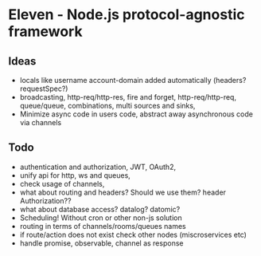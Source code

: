 # Eleven - Node.js protocol-agnostic framework

## Ideas

* locals like username account-domain added automatically (headers? requestSpec?)
* broadcasting, http-req/http-res, fire and forget, http-req/http-req, queue/queue, combinations, multi sources and sinks,
* Minimize async code in users code, abstract away asynchronous code via channels

## Todo

* authentication and authorization, JWT, OAuth2,
* unify api for http, ws and queues,
* check usage of channels,
* what about routing and headers? Should we use them? header Authorization??
* what about database access? datalog? datomic?
* Scheduling! Without cron or other non-js solution
* routing in terms of channels/rooms/queues names
* if route/action does not exist check other nodes (miscroservices etc)
* handle promise, observable, channel as response
